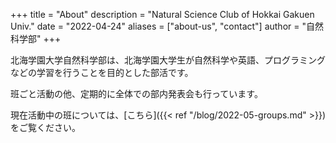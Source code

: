 +++
title = "About"
description = "Natural Science Club of Hokkai Gakuen Univ."
date = "2022-04-24"
aliases = ["about-us", "contact"]
author = "自然科学部"
+++

北海学園大学自然科学部は、北海学園大学生が自然科学や英語、プログラミングなどの学習を行うことを目的とした部活です。

班ごと活動の他、定期的に全体での部内発表会も行っています。

現在活動中の班については、[こちら]({{< ref "/blog/2022-05-groups.md" >}})をご覧ください。
